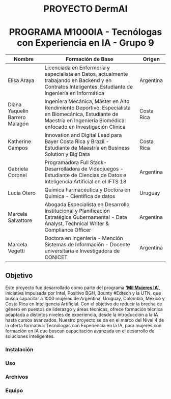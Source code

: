<h1 align="center">PROYECTO DermAI</h1>

<h1 align="center">PROGRAMA M1000IA - Tecnólogas con Experiencia en IA - Grupo 9</h1> 

| Nombre| Formación de Base|Origen|
|-------|------------------|------|
|Elisa Araya|Licenciada en Enfermería y especialista en Datos, actualmente trabajando en Backend y en Contratos Inteligentes. Estudiante de Ingeniería en Informática|Argentina|
|Diana Yaquelin Barrero Malagón|Ingeniera Mecánica, Máster en Alto Rendimiento Deportivo: Especialista en Biomecánica, Estudiante de Maestría en Ingeniería Biomédica: enfocado en Investigación Clínica|Costa Rica|
|Katherine Campos|Innovation and Digital Lead para Bayer Costa Rica y Brazil - Estudiante de Maestría en Business Solution y Big Data|Costa Rica|
|Gabriela Coronel|Programadora Full Stack- Desarrolladora de Videojuegos - Estudiante de Ciencias de Datos e Inteligencia Artificial en el IFTS 18|Argentina| 
|Lucía Otero|Química Farmacéutica y Doctora en Química - Científica de datos|Uruguay|
|Marcela Salvattore|Abogada Especialista en Desarrollo Institucional y Planificación Estratégica Gubernamental - Data Analyst, Technical Writer & Compliance Officer|Argentina|
|Marcela Vegetti|Doctora en Ingeniería - Mención Sistemas de Información - Docente universitaria e Investigadora de CONICET|Argentina|

## Objetivo

Este proyecto fue desarrollado como parte del programa [**‘Mil Mujeres IA’**](https://milmujeresia.com/), iniciativa impulsada por Intel, Positivo BGH, Bounty #Edtech y la UTN, que busca capacitar a 1000 mujeres de Argentina, Uruguay, Colombia, México y Costa Rica en Inteligencia Artificial. Con el objetivo de reducir la brecha de género en puestos de liderazgo y áreas técnicas, ofrece formación técnica adaptada a distintos niveles de experiencia, desde la introducción a la IA hasta cursos avanzados. 
Nuestro proyecto se da en el marco del Nivel 4 de la oferta formativa: Tecnólogas con Experiencia en la IA, para mujeres con formación en IA que buscan capacitación avanzada en el desarrollo de soluciones inteligentes.


### Instalación


### Uso


### Archivos


### Equipo


